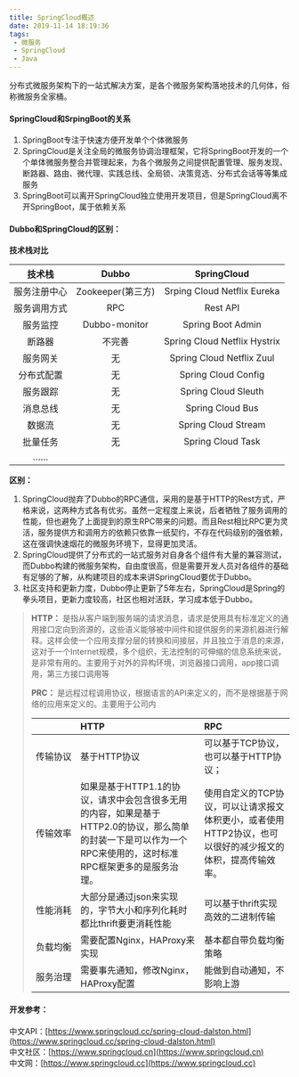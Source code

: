 ```yaml
---
title: SpringCloud概述
date: 2019-11-14 18:19:36
tags:
 - 微服务
 - SpringCloud
 - Java
---
```

分布式微服务架构下的一站式解决方案，是各个微服务架构落地技术的几何体，俗称微服务全家桶。

#### SpringCloud和SrpingBoot的关系

1. SpringBoot专注于快速方便开发单个个体微服务
2. SpringCloud是关注全局的微服务协调治理框架，它将SpringBoot开发的一个个单体微服务整合并管理起来，为各个微服务之间提供配置管理、服务发现、断路器、路由、微代理、实践总线、全局锁、决策竞选、分布式会话等等集成服务
3. SpringBoot可以离开SpringCloud独立使用开发项目，但是SpringCloud离不开SpringBoot，属于依赖关系

#### Dubbo和SpringCloud的区别：

**技术栈对比**

| 技术栈    | Dubbo             | SpringCloud                  |
|:---:| :---: | :---: |
| 服务注册中心 | Zookeeper(第三方) | Srping Cloud Netflix Eureka  |
| 服务调用方式 | RPC               | Rest API                     |
| 服务监控 | Dubbo-monitor     | Spring Boot Admin            |
| 断路器    | 不完善         | Spring Cloud Netflix Hystrix |
| 服务网关 | 无               | Spring Cloud Netflix Zuul    |
| 分布式配置 | 无               | Spring Cloud Config          |
| 服务跟踪 | 无               | Spring Cloud Sleuth          |
| 消息总线 | 无               | Spring Cloud Bus             |
| 数据流    | 无               | Spring Cloud Stream          |
| 批量任务 | 无               | Spring Cloud Task            |
| ……       |                   |                              |

**区别：**
1. SpringCloud抛弃了Dubbo的RPC通信，采用的是基于HTTP的Rest方式，严格来说，这两种方式各有优劣。虽然一定程度上来说，后者牺牲了服务调用的性能，但也避免了上面提到的原生RPC带来的问题。而且Rest相比RPC更为灵活，服务提供方和调用方的依赖只依靠一纸契约，不存在代码级别的强依赖，这在强调快速烟花的微服务环境下，显得更加灵活。
2. SpringCloud提供了分布式的一站式服务对自身各个组件有大量的兼容测试，而Dubbo构建的微服务架构，自由度很高，但是需要开发人员对各组件的基础有足够的了解，从构建项目的成本来讲SpringCloud要优于Dubbo。
3. 社区支持和更新力度，Dubbo停止更新了5年左右，SpringCloud是Spring的拳头项目，更新力度较高，社区也相对活跃，学习成本低于Dubbo。

 > **HTTP：** 是指从客户端到服务端的请求消息，请求是使用具有标准定义的通用接口定向到资源的，这些语义能够被中间件和提供服务的来源机器进行解释。这样会使一个应用支撑分层的转换和间接层，并且独立于消息的来源，这对于一个Internet规模，多个组织，无法控制的可伸缩的信息系统来说，是非常有用的。主要用于对外的异构环境，浏览器接口调用，app接口调用，第三方接口调用等
 > 
 > **PRC：** 是远程过程调用协议，根据语言的API来定义的，而不是根据基于网络的应用来定义的。主要用于公司内  
> 
 > |&emsp;&emsp;&emsp;&emsp;|HTTP|RPC|
 > |:---:|:---|:---|
 > | 传输协议 | 基于HTTP协议 | 可以基于TCP协议，也可以基于HTTP协议；|
 > | 传输效率 | 如果是基于HTTP1.1的协议，请求中会包含很多无用的内容，如果是基于HTTP2.0的协议，那么简单的封装一下是可以作为一个RPC来使用的，这时标准RPC框架更多的是服务治理。 | 使用自定义的TCP协议，可以让请求报文体积更小，或者使用HTTP2协议，也可以很好的减少报文的体积，提高传输效率。 |
 > | 性能消耗 | 大部分是通过json来实现的，字节大小和序列化耗时都比thrift要更消耗性能 | 可以基于thrift实现高效的二进制传输 |
 > | 负载均衡 | 需要配置Nginx，HAProxy来实现 | 基本都自带负载均衡策略 |
 > | 服务治理 | 需要事先通知，修改Nginx，HAProxy配置  | 能做到自动通知，不影响上游 |






#### 开发参考：
中文API：[https://www.springcloud.cc/spring-cloud-dalston.html](https://www.springcloud.cc/spring-cloud-dalston.html)  
中文社区：[https://www.springcloud.cn](https://www.springcloud.cn)  
中文网：[https://www.springcloud.cc](https://www.springcloud.cc)
